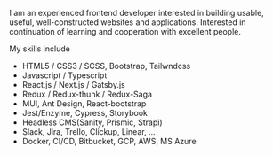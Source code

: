I am an experienced frontend developer interested in building usable, useful, well-constructed websites and applications. Interested in continuation of learning and cooperation with excellent people.

My skills include
- HTML5 / CSS3 / SCSS, Bootstrap, Tailwndcss
- Javascript / Typescript
- React.js / Next.js / Gatsby.js
- Redux / Redux-thunk / Redux-Saga
- MUI, Ant Design, React-bootstrap
- Jest/Enzyme, Cypress, Storybook
- Headless CMS(Sanity, Prismic, Strapi)
- Slack, Jira, Trello, Clickup, Linear, ...
- Docker, CI/CD, Bitbucket, GCP, AWS, MS Azure
